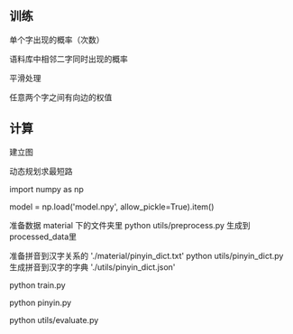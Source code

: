 ## 训练

单个字出现的概率（次数）

语料库中相邻二字同时出现的概率

平滑处理

任意两个字之间有向边的权值

## 计算

建立图

动态规划求最短路

import numpy as np

model = np.load('model.npy', allow_pickle=True).item()


准备数据 material 下的文件夹里
python utils/preprocess.py
生成到processed_data里

准备拼音到汉字关系的 './material/pinyin_dict.txt'
python utils/pinyin_dict.py
生成拼音到汉字的字典 './utils/pinyin_dict.json'

python train.py

python pinyin.py

python utils/evaluate.py